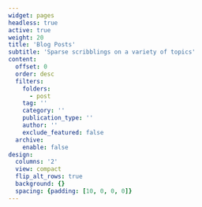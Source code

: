 ```yaml
---
widget: pages
headless: true
active: true
weight: 20
title: 'Blog Posts'
subtitle: 'Sparse scribblings on a variety of topics'
content:
  offset: 0
  order: desc
  filters:
    folders:
      - post
    tag: ''
    category: ''
    publication_type: ''
    author: ''
    exclude_featured: false
  archive:
    enable: false
design:
  columns: '2'
  view: compact
  flip_alt_rows: true
  background: {}
  spacing: {padding: [10, 0, 0, 0]}
---
```

